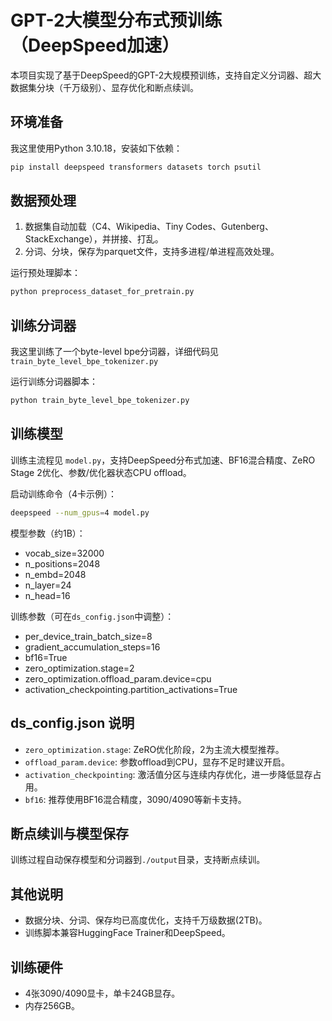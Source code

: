 
# GPT-2大模型分布式预训练（DeepSpeed加速）

本项目实现了基于DeepSpeed的GPT-2大规模预训练，支持自定义分词器、超大数据集分块（千万级别）、显存优化和断点续训。

## 环境准备

我这里使用Python 3.10.18，安装如下依赖：

```bash
pip install deepspeed transformers datasets torch psutil
```

## 数据预处理

1. 数据集自动加载（C4、Wikipedia、Tiny Codes、Gutenberg、StackExchange），并拼接、打乱。
2. 分词、分块，保存为parquet文件，支持多进程/单进程高效处理。

运行预处理脚本：

```bash
python preprocess_dataset_for_pretrain.py
```

## 训练分词器

我这里训练了一个byte-level bpe分词器，详细代码见 `train_byte_level_bpe_tokenizer.py`

运行训练分词器脚本：

```bash
python train_byte_level_bpe_tokenizer.py
```

## 训练模型

训练主流程见 `model.py`，支持DeepSpeed分布式加速、BF16混合精度、ZeRO Stage 2优化、参数/优化器状态CPU offload。

启动训练命令（4卡示例）：

```bash
deepspeed --num_gpus=4 model.py
```

模型参数（约1B）：
- vocab_size=32000
- n_positions=2048
- n_embd=2048
- n_layer=24
- n_head=16

训练参数（可在`ds_config.json`中调整）：
- per_device_train_batch_size=8
- gradient_accumulation_steps=16
- bf16=True
- zero_optimization.stage=2
- zero_optimization.offload_param.device=cpu
- activation_checkpointing.partition_activations=True

## ds_config.json 说明

- `zero_optimization.stage`: ZeRO优化阶段，2为主流大模型推荐。
- `offload_param.device`: 参数offload到CPU，显存不足时建议开启。
- `activation_checkpointing`: 激活值分区与连续内存优化，进一步降低显存占用。
- `bf16`: 推荐使用BF16混合精度，3090/4090等新卡支持。

## 断点续训与模型保存

训练过程自动保存模型和分词器到`./output`目录，支持断点续训。

## 其他说明

- 数据分块、分词、保存均已高度优化，支持千万级数据(2TB)。
- 训练脚本兼容HuggingFace Trainer和DeepSpeed。

## 训练硬件

- 4张3090/4090显卡，单卡24GB显存。
- 内存256GB。
